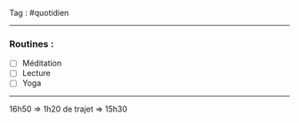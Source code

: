 Tag : #quotidien 
***

### Routines : 
- [ ] Méditation
- [ ] Lecture
- [ ] Yoga

***

16h50 => 1h20 de trajet 
=> 15h30